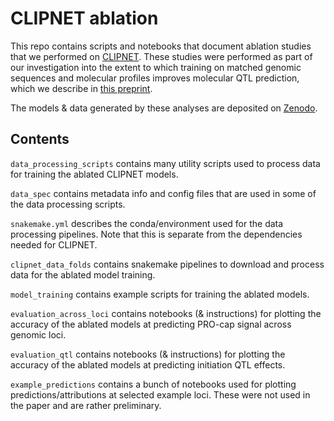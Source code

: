# CLIPNET ablation

This repo contains scripts and notebooks that document ablation studies that we performed on [CLIPNET](https://www.biorxiv.org/content/10.1101/2024.03.13.583868). These studies were performed as part of our investigation into the extent to which training on matched genomic sequences and molecular profiles improves molecular QTL prediction, which we describe in [this preprint](https://www.biorxiv.org/content/10.1101/2024.10.15.618510).

The models & data generated by these analyses are deposited on [Zenodo](https://zenodo.org/records/14037356).

## Contents

`data_processing_scripts` contains many utility scripts used to process data for training the ablated CLIPNET models.

`data_spec` contains metadata info and config files that are used in some of the data processing scripts.

`snakemake.yml` describes the conda/environment used for the data processing pipelines. Note that this is separate from the dependencies needed for CLIPNET.

`clipnet_data_folds` contains snakemake pipelines to download and process data for the ablated model training.

`model_training` contains example scripts for training the ablated models.

`evaluation_across_loci` contains notebooks (& instructions) for plotting the accuracy of the ablated models at predicting PRO-cap signal across genomic loci.

`evaluation_qtl` contains notebooks (& instructions) for plotting the accuracy of the ablated models at predicting initiation QTL effects.

`example_predictions` contains a bunch of notebooks used for plotting predictions/attributions at selected example loci. These were not used in the paper and are rather preliminary.
